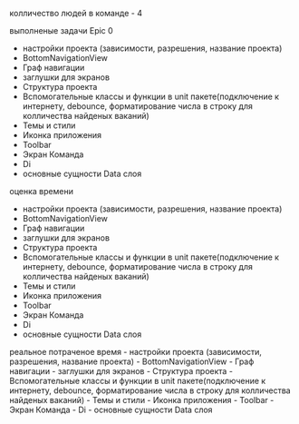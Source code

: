 колличество людей в команде - 4

выполненые задачи Epic 0
 - настройки проекта (зависимости, разрешения, название проекта)
 - BottomNavigationView
 - Граф навигации
 - заглушки для экранов
 - Структура проекта
 - Вспомогательные классы и функции в unit пакете(подключение к интернету, debounce, форматирование числа в строку для колличества найденых ваканий)
 - Темы и стили
 - Иконка приложения
 - Toolbar
 - Экран Команда
 - Di
 - основные сущности Data слоя



оценка времени
  - настройки проекта (зависимости, разрешения, название проекта)
  - BottomNavigationView
  - Граф навигации
  - заглушки для экранов
  - Структура проекта
  - Вспомогательные классы и функции в unit пакете(подключение к интернету, debounce, форматирование числа в строку для колличества найденых ваканий)
  - Темы и стили
  - Иконка приложения
  - Toolbar
  - Экран Команда
  - Di
  - основные сущности Data слоя

реальное потраченое время
    - настройки проекта (зависимости, разрешения, название проекта)
    - BottomNavigationView
    - Граф навигации
    - заглушки для экранов
    - Структура проекта
    - Вспомогательные классы и функции в unit пакете(подключение к интернету, debounce, форматирование числа в строку для колличества найденых ваканий)
    - Темы и стили
    - Иконка приложения
    - Toolbar
    - Экран Команда
    - Di
    - основные сущности Data слоя
